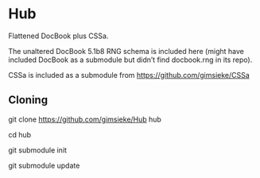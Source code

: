 Hub
===

Flattened DocBook plus CSSa.

The unaltered DocBook 5.1b8 RNG schema is included here (might have included DocBook as a submodule but didn’t find docbook.rng in its repo).

CSSa is included as a submodule from https://github.com/gimsieke/CSSa

Cloning
-------

git clone https://github.com/gimsieke/Hub hub

cd hub

git submodule init

git submodule update

